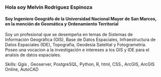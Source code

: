 ### Hola soy Melvin Rodriguez Espinoza
#### Soy Ingeniero Geográfo de la Universidad Nacional Mayor de San Marcos, en la mención de Geomática y Ordenamiento Territorial
Soy un profesional que se desempeña en temas de Sistemas de Información Geográfica (GIS), Base de Datos Espaciales, Infraestructura de Datos Espaciales (IDE), Topografia, Geodesia Satelital y Fotogrametria. Poseo una vocacion a la investigación e intereses a los GIS y IDE para el analsis de datos espaciales.

Skills: Qgis , Geoserver, PostgreSQL, Python, R, html, CSS., ArcGIS, ArcGIS Online, AutoCAD
